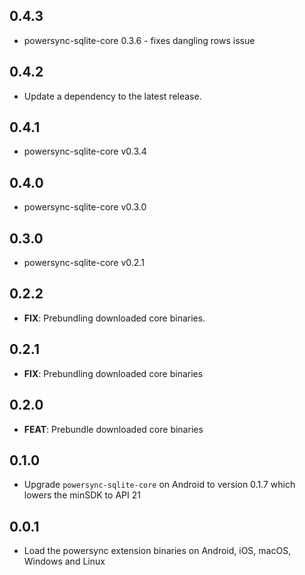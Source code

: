 ## 0.4.3

 - powersync-sqlite-core 0.3.6 - fixes dangling rows issue

## 0.4.2

 - Update a dependency to the latest release.

## 0.4.1

 - powersync-sqlite-core v0.3.4

## 0.4.0

 - powersync-sqlite-core v0.3.0

## 0.3.0

 - powersync-sqlite-core v0.2.1

## 0.2.2

 - **FIX**: Prebundling downloaded core binaries.

## 0.2.1

 - **FIX**: Prebundling downloaded core binaries

## 0.2.0

 - **FEAT**: Prebundle downloaded core binaries

## 0.1.0

- Upgrade `powersync-sqlite-core` on Android to version 0.1.7 which lowers the minSDK to API 21

## 0.0.1

- Load the powersync extension binaries on Android, iOS, macOS, Windows and Linux
